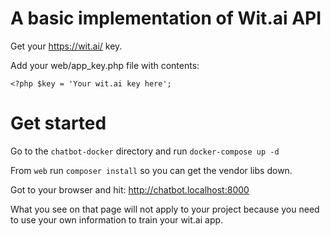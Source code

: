 # A basic implementation of Wit.ai API

Get your https://wit.ai/ key.

Add your web/app_key.php file with contents:

    <?php $key = 'Your wit.ai key here';
    
  # Get started
Go to the `chatbot-docker` directory and run `docker-compose up -d`

From `web` run `composer install` so you can get the vendor libs down.

Got to your browser and hit:
http://chatbot.localhost:8000 

What you see on that page will not apply to your project because you need to use your own information to train your wit.ai app.


  
  